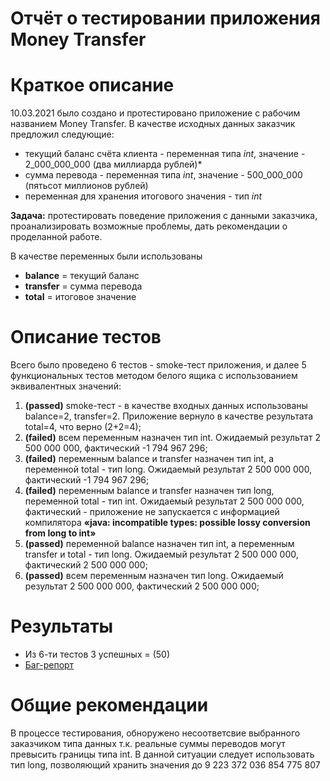 # **Отчёт о тестировании приложения Money Transfer**
# Краткое описание
10.03.2021 было создано и протестировано приложение с рабочим названием Money Transfer. В качестве исходных данных заказчик предложил следующие:

- текущий баланс счёта клиента - переменная типа *int*, значение - 2_000_000_000 (два миллиарда рублей)*
- сумма перевода - переменная типа *int*, значение - 500_000_000 (пятьсот миллионов рублей)
- переменная для хранения итогового значения - тип *int*

**Задача:** протестировать поведение приложения с данными заказчика, проанализировать возможные проблемы, дать рекомендации о проделанной работе.

В качестве переменных были использованы
- **balance** = текущий баланс
- **transfer** = сумма перевода
- **total** = итоговое значение

# Описание тестов
Всего было проведено 6 тестов - smoke-тест приложения, и далее 5 функциональных тестов методом белого ящика с использованием эквивалентных значений:
1. **(passed)** smoke-тест - в качестве входных данных использованы balance=2, transfer=2. Приложение вернуло в качестве результата total=4, что верно (2+2=4);
2. **(failed)** всем переменным назначен тип int. Ожидаемый результат 2 500 000 000, фактический -1 794 967 296;
3. **(failed)** переменным balance и transfer назначен тип int, а переменной total - тип long. Ожидаемый результат 2 500 000 000, фактический -1 794 967 296;
4. **(failed)** переменным balance и transfer назначен тип long, переменной total - тип int. Ожидаемый результат 2 500 000 000, фактический - приложение не запускается с информацией компилятора **«java: incompatible types: possible lossy conversion from long to int»**
5. **(passed)** переменной balance назначен тип int, а переменным transfer и total - тип long. Ожидаемый результат 2 500 000 000, фактический 2 500 000 000;
6. **(passed)** всем переменным назначен тип long. Ожидаемый результат 2 500 000 000, фактический 2 500 000 000;

# Результаты
- Из 6-ти тестов 3 успешных = (50)
- [Баг-репорт](https://github.com/albertooo00/Money.Transfer/issues/1)
# Общие рекомендации
В процессе тестирования, обноружено несоответсвие выбранного заказчиком типа данных т.к. реальные суммы  переводов могут превысить границы типа int.
В данной ситуации следует использовать тип long, позволяющий хранить значения до 9 223 372 036 854 775 807